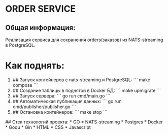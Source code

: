 # ORDER SERVICE

## Общая информация:
Реализация сервиса для сохранения orders(заказов) из NATS-streaming в PostgreSQL. 

# Как поднять:
<ol>
<li>## Запуск контейнеров с nats-streaming и PostgreSQL:
```
make compose
```
<li>## Создание таблицы в поднятой в Docker БД:
```
make upmigrate
```
<li>## Запуск сервера:
```
go run cmd/main.go
```
<li>## Автоматическая публикация данных:
```
go run cmd/publisher/publisher.go
```
<li>## Остановка контейнеров:
```
make stop
```
</ol>
## Стек технологий проекта:
* GO
* NATS-streaming
* Postgres
* Docker
* Goqu
* Gin
* HTML
* CSS
* Javascript
